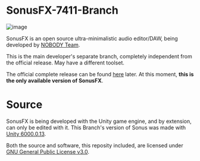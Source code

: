 # SonusFX-7411-Branch
![image](https://github.com/user-attachments/assets/56234370-c3f1-455f-a944-9b6b02434ae1)

SonusFX is an open source ultra-minimalistic audio editor/DAW, being developed by [NOBODY Team](https://github.com/NOBODY-Team).

This is the main developer's separate branch, completely independent from the official release. May have a different toolset.

The official complete release can be found [here](https://github.com/NOBODY-Team/SonusFX) later. At this moment, **this is the only available version of SonusFX**.

# Source
SonusFX is being developed with the Unity game engine, and by extension, can only be edited with it. This Branch's version of Sonus was made with [Unity 6000.0.13](https://unity.com/releases/editor/whats-new/6000.0.13#installs).

Both the source and software, this reposity included, are licensed under [GNU General Public License v3.0](https://www.gnu.org/licenses/gpl-3.0.en.html).
